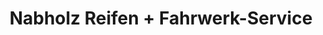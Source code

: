 ---
title: "Nabholz Reifen + Fahrwerk-Service"
url: /muenchen/nabholz-reifen-fahrwerk-service/
shop: Autowerkstatt
---